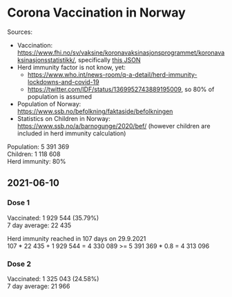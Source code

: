 # Corona Vaccination in Norway

Sources:

- Vaccination: <https://www.fhi.no/sv/vaksine/koronavaksinasjonsprogrammet/koronavaksinasjonsstatistikk/>, specifically [this JSON](https://www.fhi.no/api/chartdata/api/99119)
- Herd immunity factor is not know, yet:
  - <https://www.who.int/news-room/q-a-detail/herd-immunity-lockdowns-and-covid-19>
  - <https://twitter.com/IDF/status/1369952743889195009>, so 80% of population is assumed
- Population of Norway: <https://www.ssb.no/befolkning/faktaside/befolkningen>
- Statistics on Children in Norway: https://www.ssb.no/a/barnogunge/2020/bef/ (however children are included in herd immunity calculation)

Population: 5 391 369  
Children: 1 118 608  
Herd immunity: 80%  

## 2021-06-10

### Dose 1

Vaccinated: 1 929 544 (35.79%)  
7 day average: 22 435

Herd immunity reached in 107 days on 29.9.2021  
107 * 22 435 + 1 929 544 = 4 330 089 >= 5 391 369 * 0.8 = 4 313 096

### Dose 2

Vaccinated: 1 325 043 (24.58%)  
7 day average: 21 966

